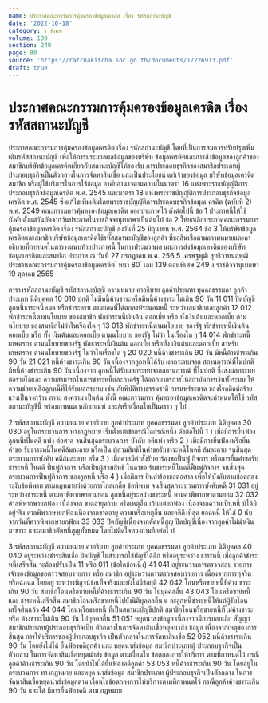 ```yaml
---
name: ประกาศคณะกรรมการคุ้มครองข้อมูลเครดิต เรื่อง รหัสสถานะบัญชี
date: '2022-10-18'
category: ง พิเศษ
volume: 139
section: 249
page: 80
source: 'https://ratchakitcha.soc.go.th/documents/17226913.pdf'
draft: true
---
```


# ประกาศคณะกรรมการคุ้มครองข้อมูลเครดิต เรื่อง รหัสสถานะบัญชี

ประกาศคณะกรรมการคุ้มครองข้อมูลเครดิต เรื่อง รหัสสถานะบัญชี โดยที่เป็นการสมควรปรับปรุงเพิ่มเติมรหัสสถานะบัญชี เพื่อให้การประมวลผลข้อมูลของบริษัท ข้อมูลเครดิตและการส่งข้อมูลของลูกค้าของสมาชิกบริษัทข้อมูลเครดิตเกี่ยวกับสถานะบัญชีให้รองรับ การประกอบธุรกิจของสมาชิกประเภทผู้ประกอบธุรกิจเป็นตัวกลางในการจัดหาสินเชื่อ และเป็นประโยชน์ แก่เจ้าของข้อมูล บริษัทข้อมูลเครดิต สมาชิก หรือผู้ใช้บริการในการใช้ข้อมูล อาศัยอานาจตามความในมาตรา 16 แห่งพระราชบัญญัติการประกอบธุรกิจข้อมูลเครดิต พ.ศ. 2545 และมาตรา 18 แห่งพระราชบัญญัติการประกอบธุรกิจข้อมูลเครดิต พ.ศ. 2545 ซึ่งแก้ไขเพิ่มเติมโดยพระราชบัญญัติการประกอบธุรกิจข้อมูลเ ครดิต (ฉบับที่ 2) พ.ศ. 2549 คณะกรรมการคุ้มครองข้อมูลเครดิต ออกประกาศไว้ ดังต่อไปนี้ ข้อ 1 ประกาศนี้ให้ใช้บังคับตั้งแต่วันถัดจากวันประกาศในราชกิจจานุเบกษาเป็นต้นไป ข้อ 2 ให้ยกเลิกประกาศคณะกรรมการคุ้มครองข้อมูลเครดิต เรื่อง รหัสสถานะบัญชี ลงวันที่ 25 มิถุนายน พ.ศ. 2564 ข้อ 3 ให้บริษัทข้อมูลเครดิตและสมาชิกบริษัทข้อมูลเครดิตใช้รหัสสถานะบัญชีของลูกค้า ที่ขอสินเชื่อตามความหมายและคาอธิบายที่กาหนดในตารางแนบท้ายประกาศนี้ ในการประมวลผล และการส่งข้อมูลเครดิตของบริษัทข้อมูลเครดิตและสมาชิก ประกาศ ณ วันที่ 27 กรกฎาคม พ.ศ. 256 5 เศรษฐพุฒิ สุทธิวาทนฤพุฒิ ประธานคณะกรรมการคุ้มครองข้อมูลเครดิต ้ หนา 80 ่ เลม 139 ตอนพิเศษ 249 ง ราชกิจจานุเบกษา 19 ตุลาคม 2565

ตารางรหัสสถานะบัญชี รหัสสถานะบัญชี ความหมาย คาอธิบาย ลูกค้าประเภท บุคคลธรรมดา ลูกค้าประเภท นิติบุคคล 10 010 ปกติ ไม่มีหนี้ค้างชาระหรือมีหนี้ค้างชาระ ไม่เกิน 90 วัน 11 011 ปิดบัญชี ลูกหนี้ชาระหนี้หมด หรือชำระครบ ตามยอดที่ได้ตกลงประนอมหนี้ ระหว่างสมาชิกและลูกค้า 12 012 พักชำระหนี้ตามนโยบาย ของสมาชิก พักชำระหนี้เงินต้น ดอกเบี้ย หรือ ทั้งเงินต้นและดอกเบี้ย ตามนโยบาย ของสมาชิกไม่ว่าในเรื่องใด ๆ 13 013 พักชำระหนี้ตามนโยบาย ของรัฐ พักชำระหนี้เงินต้น ดอกเบี้ย หรือ ทั้ง เงินต้นและดอกเบี้ย ตามนโยบาย ของรัฐ ไม่ว่า ในเรื่องใด ๆ 14 014 พักชำระหนี้เกษตรกร ตามนโยบายของรัฐ พักชำระหนี้เงินต้น ดอกเบี้ย หรือทั้ง เงินต้นและดอกเบี้ย สาหรับเกษตรกร ตามนโยบายของรัฐ ไม่ว่าในเรื่องใด ๆ 20 020 หนี้ค้างชาระเกิน 90 วัน มีหนี้ค้างชำระเกิน 90 วัน 21 021 หนี้ค้างชาระเกิน 90 วัน เนื่องจากลูกหนี้ได้รับ ผลกระทบจาก สถานการณ์ที่ไม่ปกติ มีหนี้ค้างชำระเกิน 90 วัน เนื่องจาก ลูกหนี้ได้รับผลกระทบจากสถานการณ์ ที่ไม่ปกติ ซึ่งส่งผลกระทบต่อรายได้และ ความสามารถในการชาระหนี้และภาครัฐ ได้ออกมาตรการให้สถาบันการเงินทั้งระบบ ให้ความช่วยเหลือลูกหนี้ที่ได้รับผลกระทบ เช่น ภัยพิบัติทางธรรมชาติ การแพร่ระบาด ของโรคติดต่อร้ายแรงเป็นวงกว้าง ภาวะ สงคราม เป็นต้น ทั้งนี้ คณะกรรมการ คุ้มครองข้อมูลเครดิตจะกำหนดให้ใช้ รหัสสถานะบัญชีนี้ พร้อมกาหนด หลักเกณฑ์ และ/หรือเงื่อนไขเป็นคราว ๆ ไป

2 รหัสสถานะบัญชี ความหมาย คาอธิบาย ลูกค้าประเภท บุคคลธรรมดา ลูกค้าประเภท นิติบุคคล 30 030 อยู่ในกระบวนการ ทางกฎหมาย เริ่มตั้งแต่เข้ากรณีใดกรณีหนึ่ง ดังต่อไปนี้ 1 ) เมื่อมีการยื่นฟ้องลูกหนี้เป็นคดี แพ่ง ต่อศาล จนสิ้นสุดกระบวนการ บังคับ คดีแพ่ง หรือ 2 ) เมื่อมีการยื่นฟ้องหรือยื่นคำขอ รับชาระหนี้ในคดีล้มละลาย หรือเป็น ผู้สวมสิทธิในคำขอรับชาระหนี้ในคดี ล้มละลาย จนสิ้นสุดกระบวนการบังคับ คดีล้มละลาย หรือ 3 ) เมื่อศาลมีคำสั่งรับคาร้องขอฟื้นฟู กิจการ หรือการยื่นคำขอรับชาระหนี้ ในคดี ฟื้นฟูกิจการ หรือเป็นผู้สวมสิทธิ ในคาขอ รับชาระหนี้ในคดีฟื้นฟูกิจการ จนสิ้นสุดกระบวนการฟื้นฟูกิจการ ของลูกหนี้ หรือ 4 ) เมื่อมีการ ยื่นคำร้องขอต่อศาล เพื่อให้บังคับตามข้อตกลงระงับข้อพิพาท ตามกฎหมายว่าด้วยการไกล่เกลี่ย ข้อพิพาท จนสิ้นสุดกระบวนการบังคับคดี 31 031 อยู่ระหว่างชำระหนี้ ตามคาพิพากษาตามยอม ลูกหนี้อยู่ระหว่างชาระหนี้ ตามคาพิพากษาตามยอม 32 032 ศาลพิพากษายกฟ้อง เนื่องจาก ขาดอายุความ หรือเหตุอื่น เว้นแต่ยกฟ้อง เนื่องจากความเป็นหนี้ มิได้มีอยู่จริง ศาลพิพากษายกฟ้องเนื่องจากขาดอายุ ความหรือเหตุอื่น และคดีถึงที่สุด ยอดหนี้ ให้ใส่ 0 นับจากวันที่ศาลพิพากษายกฟ้อง 33 033 ปิดบัญชีเนื่องจากตัดหนี้สูญ ปิดบัญชีเนื่องจากลูกค้าไม่นำเงินมาชาระ และสมาชิกตัดหนี้สูญทั้งหมด โดยไม่ติดใจทวงถามอีกต่อไ ป

3 รหัสสถานะบัญชี ความหมาย คาอธิบาย ลูกค้าประเภท บุคคลธรรมดา ลูกค้าประเภท นิติบุคคล 40 040 อยู่ระหว่างชำระสินเชื่อ ปิดบัญชี ไม่สามารถใช้บัญชีได้อีก หรืออยู่ระหว่าง ชาระหนี้ เมื่อลูกค้าชำระหนี้เสร็จสิ้น จะต้องปรับเป็น 11 หรือ 011 (ข้อใดข้อหนึ่ง) 41 041 อยู่ระหว่างการตรวจสอบ รายการ เจ้าของข้อมูลขอตรวจสอบรายการ หรือ สมาชิก อยู่ระหว่างการตรวจสอบรายการ เนื่องจากการทุจริต หรือฉ้อฉล โดยอยู่ ระหว่างพิสูจน์ข้อเท็จจริงและยังไม่มีข้อยุติ 42 042 โอนหรือขายหนี้ที่ค้าง ชาระเกิน 90 วัน สมาชิกโอนหรือขายหนี้ที่ค้างชาระเกิน 90 วัน ไปบุคคลอื่น 43 043 โอนหรือขายหนี้ และ ชาระหนี้เสร็จสิ้น สมาชิกโอนหรือขายหนี้ไปยังนิติบุคคลอื่น แ ละลูกหนี้ชาระหนี้ให้แก่ผู้รับโอนเสร็จสิ้นแล้ว 44 044 โอนหรือขายหนี้ ที่เป็นสถานะบัญชีปกติ สมาชิกโอนหรือขายหนี้ที่ไม่ค้างชาระหรือ ค้างชาระไม่เกิน 90 วัน ไปบุคคลอื่น 51 051 หยุดนาส่งข้อมูล เนื่องจากมีการบอกเลิก สัญญา สมาชิกประเภทผู้ประกอบธุรกิจเป็น ตัวกลางในการจัดหาสินเชื่อหยุดนาส่ง ข้อมูล เนื่องจากเหตุของการสิ้นสุด การให้บริการของผู้ประกอบธุรกิจ เป็นตัวกลางในการจัดหาสินเชื่อ 52 052 หนี้ค้างชาระเกิน 90 วัน โดยยังไม่ได้ ยื่นฟ้องคดีลูกค้า และ หยุดนาส่งข้อมูล สมาชิกประเภทผู้ ประกอบธุรกิจเป็น ตัวกลาง ในการจัดหาสินเชื่อหยุดนำส่ง ข้อมูล ตามเงื่อนไข ข้อตกลงการให้บริการ ตามที่กาหนดไว้ กรณีลูกค้าค้างชาระเกิน 90 วัน โดยยังไม่ได้ยื่นฟ้องคดีลูกค้า 53 053 หนี้ค้างชาระเกิน 90 วัน โดยอยู่ในกระบวนการ ทางกฎหมาย และหยุด นำส่งข้อมูล สมาชิกประเภท ผู้ประกอบธุรกิจเป็นตัวกลาง ในการจัดหาสินเชื่อหยุดนำส่งข้อมูลตาม เงื่อนไขข้อตกลงการให้บริการตามที่กาหนดไว้ กรณีลูกค้าค้างชาระเกิน 90 วัน และได้ มีการยื่นฟ้องคดี ตาม กฎหมาย
